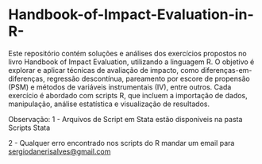 # Handbook-of-Impact-Evaluation-in-R-

Este repositório contém soluções e análises dos exercícios propostos no livro Handbook of Impact Evaluation, utilizando a linguagem R. O objetivo é explorar e aplicar técnicas de avaliação de impacto, como diferenças-em-diferenças, regressão descontínua, pareamento por escore de propensão (PSM) e métodos de variáveis instrumentais (IV), entre outros. Cada exercício é abordado com scripts R, que incluem a importação de dados, manipulação, análise estatística e visualização de resultados. 

Observação: 
1 - Arquivos de Script em Stata estão disponiveis na pasta Scripts Stata 

2 - Qualquer erro encontrado nos scripts do R mandar um email para sergiodanerisalves@gmail.com

